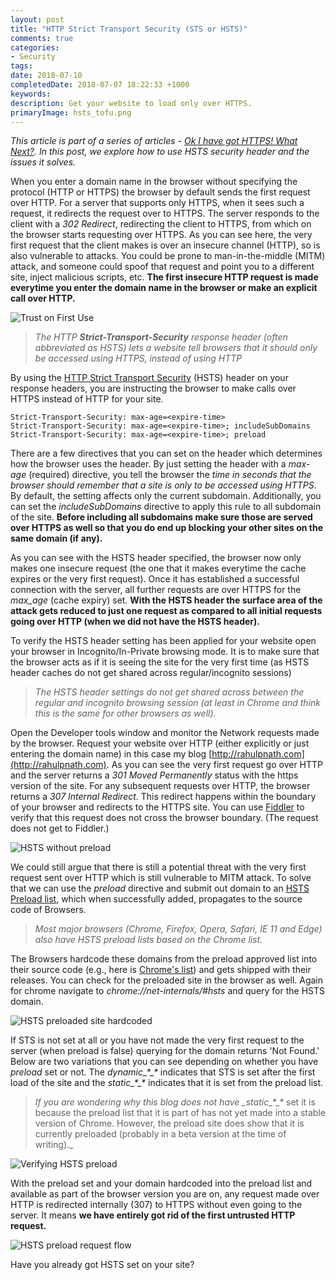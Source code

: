 ```yaml
---
layout: post
title: "HTTP Strict Transport Security (STS or HSTS)"
comments: true
categories: 
- Security
tags: 
date: 2018-07-10
completedDate: 2018-07-07 18:22:33 +1000
keywords: 
description: Get your website to load only over HTTPS.
primaryImage: hsts_tofu.png
---
```


_This article is part of a series of articles - [Ok I have got HTTPS! What Next?](/blog/ok-i-have-got-https-what-next/). In this post, we explore how to use HSTS security header and the issues it solves._

When you enter a domain name in the browser without specifying the protocol (HTTP or HTTPS) the browser by default sends the first request over HTTP. For a server that supports only HTTPS, when it sees such a request, it redirects the request over to HTTPS. The server responds to the client with a _302 Redirect_, redirecting the client to HTTPS, from which on the browser starts requesting over HTTPS. As you can see here, the very first request that the client makes is over an insecure channel (HTTP), so is also vulnerable to attacks. You could be prone to man-in-the-middle (MITM) attack, and someone could spoof that request and point you to a different site, inject malicious scripts, etc. **The first insecure HTTP request is made everytime you enter the domain name in the browser or make an explicit call over HTTP.**

<img src="/images/hsts_tofu.png" alt="Trust on First Use" class="center">

> _The HTTP **Strict-Transport-Security** response header (often abbreviated as HSTS) lets a website tell browsers that it should only be accessed using HTTPS, instead of using HTTP_

By using the [HTTP Strict Transport Security](https://developer.mozilla.org/en-US/docs/Web/HTTP/Headers/Strict-Transport-Security) (HSTS) header on your response headers, you are instructing the browser to make calls over HTTPS instead of HTTP for your site.

``` text
Strict-Transport-Security: max-age=<expire-time>
Strict-Transport-Security: max-age=<expire-time>; includeSubDomains
Strict-Transport-Security: max-age=<expire-time>; preload
```

There are a few directives that you can set on the header which determines how the browser uses the header. By just setting the header with a _max-age_ (required) directive, you tell the browser the _time in seconds that the browser should remember that a site is only to be accessed using HTTPS_. By default, the setting affects only the current subdomain. Additionally, you can set the _includeSubDomains_ directive to apply this rule to all subdomain of the site. **Before including all subdomains make sure those are served over HTTPS as well so that you do end up blocking your other sites on the same domain (if any).**

As you can see with the HSTS header specified, the browser now only makes one insecure request (the one that it makes everytime the cache expires or the very first request). Once it has established a successful connection with the server, all further requests are over HTTPS for the _max_age_ (cache expiry) set. **With the HSTS header the surface area of the attack gets reduced to just one request as compared to all initial requests going over HTTP (when we did not have the HSTS header).**

To verify the HSTS header setting has been applied for your website open your browser in Incognito/In-Private browsing mode. It is to make sure that the browser acts as if it is seeing the site for the very first time (as HSTS header caches do not get shared across regular/incognito sessions)

> _The HSTS header settings do not get shared across between the regular and incognito browsing session (at least in Chrome and think this is the same for other browsers as well)._

Open the Developer tools window and monitor the Network requests made by the browser. Request your website over HTTP (either explicitly or just entering the domain name) in this case my blog [http://rahulpnath.com](http://rahulpnath.com). As you can see the very first request go over HTTP and the server returns a _301 Moved Permanently_ status with the https version of the site. For any subsequent requests over HTTP, the browser returns a _307 Internal Redirect_. This redirect happens within the boundary of your browser and redirects to the HTTPS site. You can use [Fiddler](https://rahulpnath.com/blog/fiddler-free-web-debugging-proxy/) to verify that this request does not cross the browser boundary. (The request does not get to Fiddler.)

<img src="/images/hsts_without_preload.png" alt="HSTS without preload" class ="center" />

We could still argue that there is still a potential threat with the very first request sent over HTTP which is still vulnerable to MITM attack. To solve that we can use the _preload_ directive and submit out domain to an [HSTS Preload list](https://hstspreload.org/), which when successfully added, propagates to the source code of Browsers.

> _Most major browsers (Chrome, Firefox, Opera, Safari, IE 11 and Edge) also have HSTS preload lists based on the Chrome list._

The Browsers hardcode these domains from the preload approved list into their source code (e.g., here is [Chrome's list](https://chromium.googlesource.com/chromium/src/net/+/master/http/transport_security_state_static.json)) and gets shipped with their releases. You can check for the preloaded site in the browser as well. Again for chrome navigate to _chrome://net-internals/#hsts_ and query for the HSTS domain.

<img src="/images/hsts_preload_static_json.png" alt="HSTS preloaded site hardcoded" class ="center" />

If STS is not set at all or you have not made the very first request to the server (when preload is false) querying for the domain returns 'Not Found.' Below are two variations that you can see depending on whether you have _preload_ set or not. The _dynamic\_\*\_\*_ indicates that STS is set after the first load of the site and the _static\_\*\_\*_ indicates that it is set from the preload list.

> _If you are wondering why this blog does not have \_static\_\*\_\*_ set it is because the preload list that it is part of has not yet made into a stable version of Chrome. However, the preload site does show that it is currently preloaded (probably in a beta version at the time of writing).\_

<img src="/images/chrome_hsts_preload.png" alt="Verifying HSTS preload" class ="center" />

With the preload set and your domain hardcoded into the preload list and available as part of the browser version you are on, any request made over HTTP is redirected internally (307) to HTTPS without even going to the server. It means **we have entirely got rid of the first untrusted HTTP request.**

<img src="/images/hsts_internal_redirect_scott.png" alt="HSTS preload request flow" class ="center" />

Have you already got HSTS set on your site?
